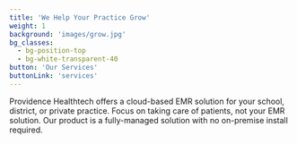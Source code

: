 ```yaml
---
title: 'We Help Your Practice Grow'
weight: 1
background: 'images/grow.jpg'
bg_classes:
  - bg-position-top
  - bg-white-transparent-40
button: 'Our Services'
buttonLink: 'services'
---
```


Providence Healthtech offers a cloud-based EMR solution for your school, district, or private practice. Focus on taking care of patients, not your EMR solution. Our product is a fully-managed solution with no on-premise install required.